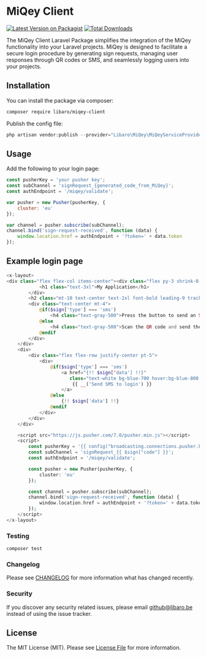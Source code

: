 # MiQey Client

[![Latest Version on Packagist](https://img.shields.io/packagist/v/libaro/miqey-client.svg?style=flat-square)](https://packagist.org/packages/libaro/miqey-client)
[![Total Downloads](https://img.shields.io/packagist/dt/libaro/miqey-client.svg?style=flat-square)](https://packagist.org/packages/libaro/miqey-client)

The MiQey Client Laravel Package simplifies the integration of the MiQey functionality into your Laravel projects. MiQey is designed to facilitate a secure login procedure by generating sign requests, managing user responses through QR codes or SMS, and seamlessly logging users into your projects.

## Installation

You can install the package via composer:

```bash
composer require libaro/miqey-client
```

Publish the config file: 
```php
php artisan vendor:publish --provider="Libaro\MiQey\MiQeyServiceProvider" --tag="config"
```

## Usage


Add the following to your login page:

````javascript
const pusherKey = 'your pusher key';
const subChannel = 'signRequest_{generated_code_from_MiQey}';
const authEndpoint = '/miqey/validate';

var pusher = new Pusher(pusherKey, {
    cluster: 'eu'
});

var channel = pusher.subscribe(subChannel);
channel.bind('sign-request-received', function (data) {
    window.location.href = authEndpoint + '?token=' + data.token
});
````

## Example login page

```php
<x-layout>
<div class="flex flex-col items-center"><div class="flex py-3 shrink-0 items-center bg-gray-100 rounded justify-center w-1/2">
            <h1 class="text-3xl">My Application</h1>
        </div>
        <h2 class="mt-10 text-center text-2xl font-bold leading-9 tracking-tight text-slate-700">Sign in to your account</h2>
        <div class="text-center mt-4">
            @if($sign['type'] === 'sms')
                <h4 class="text-gray-500">Press the button to send an SMS and sign in.</h4>
            @else
                <h4 class="text-gray-500">Scan the QR code and send the generated SMS-message. You will be automatically logged in.</h4>
            @endif
        </div>
    </div>
    <div>
        <div class="flex flex-row justify-center pt-5">
            <div>
                @if($sign['type'] === 'sms')
                    <a href="{!! $sign['data'] !!}"
                       class="text-white bg-blue-700 hover:bg-blue-800 focus:ring-4 focus:ring-blue-300 font-medium rounded-lg text-sm px-5 py-2.5 dark:bg-blue-600 dark:hover:bg-blue-700 focus:outline-none dark:focus:ring-blue-800">
                        {{ __('Send SMS to login') }}
                    </a>
                @else
                    {!! $sign['data'] !!}
                @endif
            </div>
        </div>
    </div>

    <script src="https://js.pusher.com/7.0/pusher.min.js"></script>
    <script>
        const pusherKey = '{{ config("broadcasting.connections.pusher.key") }}';
        const subChannel = 'signRequest_{{ $sign["code"] }}';
        const authEndpoint = '/miqey/validate';

        const pusher = new Pusher(pusherKey, {
            cluster: 'eu'
        });

        const channel = pusher.subscribe(subChannel);
        channel.bind('sign-request-received', function (data) {
            window.location.href = authEndpoint + '?token=' + data.token + '&redirect_to=/dashboard'
        });
    </script>
</x-layout>
```

### Testing

```bash
composer test
```

### Changelog

Please see [CHANGELOG](CHANGELOG.md) for more information what has changed recently.


### Security

If you discover any security related issues, please email github@libaro.be instead of using the issue tracker.

## License

The MIT License (MIT). Please see [License File](LICENSE.md) for more information.
